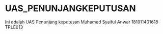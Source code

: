 # UAS_PENUNJANGKEPUTUSAN
Ini adalah UAS Penunjang keputusan Muhamad Syaiful Anwar 181011401618 TPLE013 
